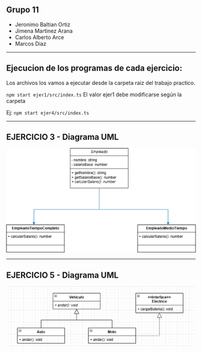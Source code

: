 ## Grupo 11
- Jeronimo Baltian Ortiz 
- Jimena Martinez Arana 
- Carlos Alberto Arce 
- Marcos Diaz
---
## Ejecucion de los programas de cada ejercicio:

Los archivos los vamos a ejecutar desde la carpeta raiz del trabajo practico.

` npm start ejer1/src/index.ts `
El valor ejer1 debe modificarse según la carpeta

Ej: ` npm start ejer4/src/index.ts `



---

## EJERCICIO 3 - Diagrama UML
![Diagrama UML](./ejer3/imgs/ejer3_diagramaUML.png)

---

## EJERCICIO 5 - Diagrama UML
![Diagrama UML](./ejer5/imgs/ejer5_diagramaUML.png)
